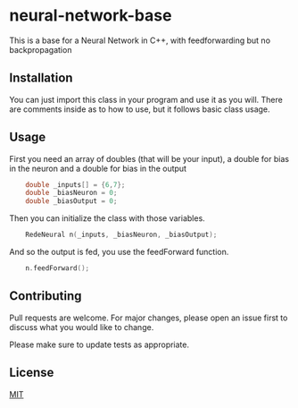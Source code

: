 # 


# neural-network-base

This is a base for a Neural Network in C++, with feedforwarding but no backpropagation

## Installation

You can just import this class in your program and use it as you will. There are comments inside as to how to use, but it follows basic class usage.

## Usage

First you need an array of doubles (that will be your input), a double for bias in the neuron and a double for bias in the output

```c
	double _inputs[] = {6,7};
	double _biasNeuron = 0;
	double _biasOutput = 0;
```

Then you can initialize the class with those variables.

```c
	RedeNeural n(_inputs, _biasNeuron, _biasOutput);
```

And so the output is fed, you use the feedForward function.

```c
	n.feedForward();
```

## Contributing
Pull requests are welcome. For major changes, please open an issue first to discuss what you would like to change.

Please make sure to update tests as appropriate.

## License
[MIT](https://choosealicense.com/licenses/mit/)

